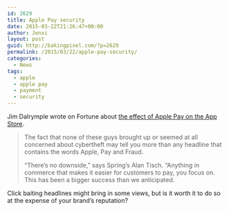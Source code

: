 ```yaml
---
id: 2629
title: Apple Pay security
date: 2015-03-22T21:26:47+00:00
author: Jenxi
layout: post
guid: http://bakingpixel.com/?p=2629
permalink: /2015/03/22/apple-pay-security/
categories:
  - News
tags:
  - apple
  - apple pay
  - payment
  - security
---
```

Jim Dalrymple wrote on Fortune about [the effect of Apple Pay on the App Store](http://fortune.com/2015/03/19/the-effect-of-apple-pay-on-the-app-store-ka-ching/).

> The fact that none of these guys brought up or seemed at all concerned about cybertheft may tell you more than any headline that contains the words Apple, Pay and Fraud.
> 
> “There’s no downside,” says Spring’s Alan Tisch. “Anything in commerce that makes it easier for customers to pay, you focus on. This has been a bigger success than we anticipated. 

Click baiting headlines might bring in some views, but is it worth it to do so at the expense of your brand&#8217;s reputation?